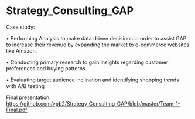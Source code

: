 # Strategy_Consulting_GAP

Case study:

• Performing Analysis to make data driven decisions in order to assist GAP to increase their revenue by expanding the market to e-commerce websites like Amazon.

• Conducting primary research to gain insights regarding customer preferences and buying patterns.

• Evaluating target audience inclination and identifying shopping trends with A/B testing

Final presentation: https://github.com/vpb2/Strategy_Consulting_GAP/blob/master/Team-1-Final.pdf
